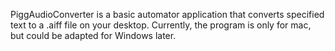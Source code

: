 PiggAudioConverter is a basic automator application that converts specified text to a .aiff file on your desktop.
Currently, the program is only for mac, but could be adapted for Windows later.
